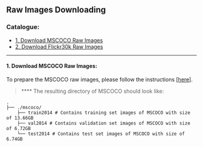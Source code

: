 ## Raw Images Downloading

### Catalogue:
* <a href='#mscoco'>1. Download MSCOCO Raw Images</a>
* <a href='#flickr30k'>2. Download Flickr30k Raw Images</a>

****

<span id='mscoco'/>

#### 1. Download MSCOCO Raw Images:

To prepare the MSCOCO raw images, please follow the instructions [[here]](https://github.com/yxuansu/MAGIC/tree/main/image_captioning/data/raw_images/mscoco).

> **** The resulting directory of MSCOCO should look like:

    .
    ├── ./mscoco/                    
        ├── train2014 # Contains training set images of MSCOCO with size of 13.66GB
        ├── val2014 # Contains validation set images of MSCOCO with size of 6.72GB
        └── test2014 # Contains test set images of MSCOCO with size of 6.74GB

